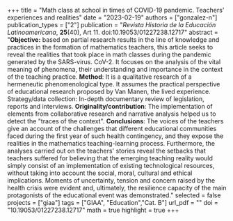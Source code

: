 +++
title = "Math class at school in times of COVID-19 pandemic. Teachers' experiences and realities"
date = "2023-02-19"
authors = ["gonzalez-n"]
publication_types = ["2"]
publication = "*Revista Historia de la Educación Latinoamericana*, **25**(40), Art 11. doi:10.19053/01227238.12717"
abstract = "**Objective:** based on partial research results in the line of knowledge and practices in the formation of mathematics teachers, this article seeks to reveal the realities that took place in math classes during the pandemic generated by the SARS-virus. CoV-2. It focuses on the analysis of the vital meaning of phenomena, their understanding and importance in the context of the teaching practice. **Method**: It is a qualitative research of a hermeneutic phenomenological type. It assumes the practical perspective of educational research proposed by Van Manen, the lived experience. Strategy/data collection: In-depth documentary review of legislation, reports and interviews. **Originality/contribution**: The implementation of elements from collaborative research and narrative analysis helped us to detect the \"traces of the context\". **Conclusions**: The voices of the teachers give an account of the challenges that different educational communities faced during the first year of such health contingency, and they expose the realities in the mathematics teaching-learning process. Furthermore, the analyses carried out on the teachers' stories reveal the setbacks that teachers suffered for believing that the emerging teaching reality would simply consist of an implementation of existing technological resources, without taking into account the social, moral, cultural and ethical implications. Moments of uncertainty, tension and concern raised by the health crisis were evident and, ultimately, the resilience capacity of the main protagonists of the educational event was demonstrated."
selected = false
projects = ["giaa"]
tags = ["GIAA", "Education","Cat. B"]
url_pdf = ""
doi = "10.19053/01227238.12717"
math = true
highlight = true
+++
